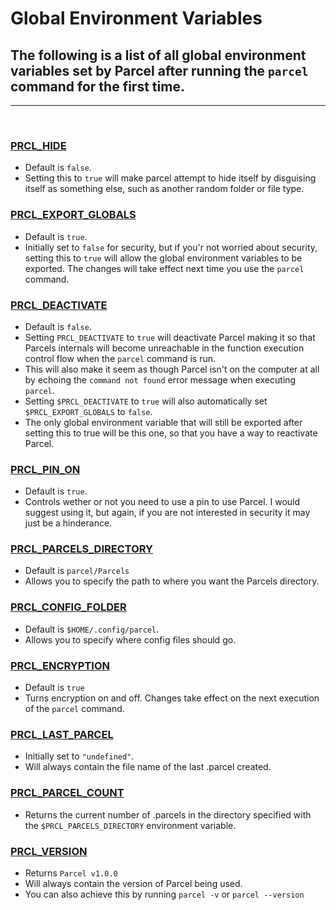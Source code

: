 # Global Environment Variables

## The following is a list of all global environment variables set by Parcel after running the `parcel` command for the first time. 
---
<br/>

### [PRCL_HIDE](#prcl_hide)
* Default is `false`.
* Setting this to `true` will make parcel attempt to hide itself by disguising itself as something else, such as another random folder or file type.

### [PRCL_EXPORT_GLOBALS](#prcl_export_globals)
* Default is `true`.
* Initially set to `false` for security, but if you'r not worried about security, setting this to `true` will allow the global environment variables to be exported.
The changes will take effect next time you use the `parcel` command.

### [PRCL_DEACTIVATE](#prcl_deactivate)
* Default is `false`.
* Setting `PRCL_DEACTIVATE` to `true` will deactivate Parcel making it so that Parcels internals will become unreachable in the function execution control flow when the `parcel` command is run. 
* This will also make it seem as though Parcel isn't on the computer at all by echoing the `command not found` error message when executing `parcel`.  
* Setting `$PRCL_DEACTIVATE` to `true` will also automatically set `$PRCL_EXPORT_GLOBALS` to `false`.
* The only global environment variable that will still be exported after setting this to true will be this one, so that you have a way to reactivate Parcel.

### [PRCL_PIN_ON](#prcl_export_globals)
* Default is `true`.
* Controls wether or not you need to use a pin to use Parcel. I would suggest using it, but again, if you are not interested in security it may just be a hinderance.

### [PRCL_PARCELS_DIRECTORY](#prcl_parcels_directory)
* Default is `parcel/Parcels` 
* Allows you to specify the path to where you want the Parcels directory.

### [PRCL_CONFIG_FOLDER](#prcl_config_folder)
* Default is `$HOME/.config/parcel`.
* Allows you to specify where config files should go.

### [PRCL_ENCRYPTION](#prcl_encryption)
* Default is `true`
* Turns encryption on and off. Changes take effect on the next execution of the `parcel` command.

### [PRCL_LAST_PARCEL](#prcl_last_parcel)
* Initially set to `"undefined"`.
* Will always contain the file name of the last .parcel created.

### [PRCL_PARCEL_COUNT](#prcl_parcel_count)
* Returns the current number of .parcels in the directory specified with the `$PRCL_PARCELS_DIRECTORY` environment variable.

### [PRCL_VERSION](#prcl_version)
* Returns `Parcel v1.0.0`
* Will always contain the version of Parcel being used.
* You can also achieve this by running `parcel -v` or `parcel --version`
